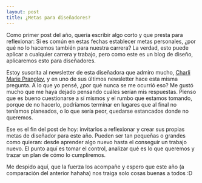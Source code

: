 ```yaml
---
layout: post
title: ¿Metas para diseñadores?
---
```


Como primer post del año, quería escribir algo corto y que presta para reflexionar: Si es común en estas fechas establecer metas personales, ¿por qué no lo hacemos también para nuestra carrera? La verdad, esto puede aplicar a cualquier carrera y trabajo, pero como este es un blog de diseño, aplicaremos esto para diseñadores.

Estoy suscrita al newsletter de esta diseñadora que admiro mucho, <a href="[https://charlimarie.com/](https://charlimarie.com/)" target="_blank">Charli Marie Prangley</a>, y en uno de sus últimos newsletter hace esta misma pregunta. A lo que yo pensé, ¿por qué nunca se me ocurrió eso? Me gustó mucho que me haya dejado pensando cuáles serían mis respuestas. Pienso que es bueno cuestionarse a sí mismos y el rumbo que estamos tomando, porque de no hacerlo, podríamos terminar en lugares que al final no teníamos planeados, o lo que sería peor, quedarse estancados donde no queremos. 

Ese es el fin del post de hoy: invitarlos a reflexionar y crear sus propias metas de diseñador para este año. Pueden ser tan pequeñas o grandes como quieran: desde aprender algo nuevo hasta el conseguir un trabajo nuevo. El punto aquí es tomar el control, analizar qué es lo que queremos y trazar un plan de cómo lo cumpliremos. 

Me despido aquí, que la fuerza los acompañe y espero que este año (a comparación del anterior hahaha) nos traiga solo cosas buenas a todos :D
